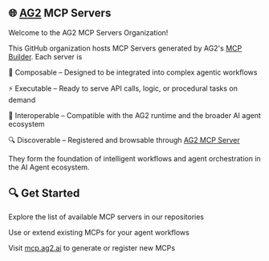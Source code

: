 ## 🌐 [AG2](https://ag2.ai/) MCP Servers

Welcome to the AG2 MCP Servers Organization!

This GitHub organization hosts MCP Servers generated by AG2's [MCP Builder](https://mcp.ag2.ai/). Each server is

🔧 Composable – Designed to be integrated into complex agentic workflows

⚡ Executable – Ready to serve API calls, logic, or procedural tasks on demand

🧩 Interoperable – Compatible with the AG2 runtime and the broader AI agent ecosystem

🔍 Discoverable – Registered and browsable through [AG2 MCP Server](https://mcp.ag2.ai/servers)

They form the foundation of intelligent workflows and agent orchestration in the AI Agent ecosystem. 

## 🔍 Get Started

Explore the list of available MCP servers in our repositories

Use or extend existing MCPs for your agent workflows

Visit [mcp.ag2.ai](https://mcp.ag2.ai/) to generate or register new MCPs
